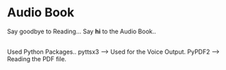 # Audio Book
Say goodbye to Reading...
    Say <b>hi</b> to the Audio Book..
    
<br>
Used Python Packages..
pyttsx3 --> Used for the Voice Output.
PyPDF2  --> Reading the PDF file.
